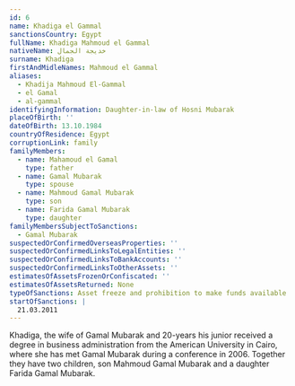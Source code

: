 ```yaml
---
id: 6
name: Khadiga el Gammal
sanctionsCountry: Egypt
fullName: Khadiga Mahmoud el Gammal
nativeName: خديجة الجمال
surname: Khadiga
firstAndMidleNames: Mahmoud el Gammal
aliases:
  - Khadija Mahmoud El-Gammal
  - el Gamal
  - al-gammal
identifyingInformation: Daughter-in-law of Hosni Mubarak
placeOfBirth: ''
dateOfBirth: 13.10.1984
countryOfResidence: Egypt
corruptionLink: family
familyMembers:
  - name: Mahamoud el Gamal
    type: father
  - name: Gamal Mubarak
    type: spouse
  - name: Mahmoud Gamal Mubarak
    type: son
  - name: Farida Gamal Mubarak
    type: daughter
familyMembersSubjectToSanctions:
  - Gamal Mubarak
suspectedOrConfirmedOverseasProperties: ''
suspectedOrConfirmedLinksToLegalEntities: ''
suspectedOrConfirmedLinksToBankAccounts: ''
suspectedOrConfirmedLinksToOtherAssets: ''
estimatesOfAssetsFrozenOrConfiscated: ''
estimatesOfAssetsReturned: None
typeOfSanctions: Asset freeze and prohibition to make funds available
startOfSanctions: |
  21.03.2011
---
```

Khadiga, the wife of Gamal Mubarak and 20-years his junior received a degree in 
business administration from the American University in Cairo, where she has met 
Gamal Mubarak during a conference in 2006. Together they have two children, son 
Mahmoud Gamal Mubarak  and a daughter Farida Gamal Mubarak.
